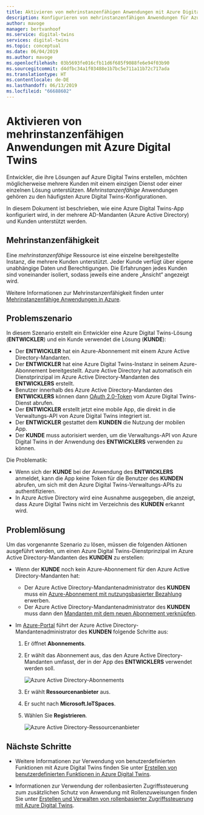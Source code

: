 ```yaml
---
title: Aktivieren von mehrinstanzenfähigen Anwendungen mit Azure Digital Twins | Microsoft-Dokumentation
description: Konfigurieren von mehrinstanzenfähigen Anwendungen für Azure Digital Twins.
author: mavoge
manager: bertvanhoof
ms.service: digital-twins
services: digital-twins
ms.topic: conceptual
ms.date: 06/04/2019
ms.author: mavoge
ms.openlocfilehash: 03b5693fe016cfb11d6f685f9088fe6e94f03b90
ms.sourcegitcommit: d4dfbc34a1f03488e1b7bc5e711a11b72c717ada
ms.translationtype: HT
ms.contentlocale: de-DE
ms.lasthandoff: 06/13/2019
ms.locfileid: "66688602"
---
```

# <a name="enable-multitenant-applications-with-azure-digital-twins"></a>Aktivieren von mehrinstanzenfähigen Anwendungen mit Azure Digital Twins

Entwickler, die ihre Lösungen auf Azure Digital Twins erstellen, möchten möglicherweise mehrere Kunden mit einem einzigen Dienst oder einer einzelnen Lösung unterstützen. *Mehrinstanzenfähige* Anwendungen gehören zu den häufigsten Azure Digital Twins-Konfigurationen.

In diesem Dokument ist beschrieben, wie eine Azure Digital Twins-App konfiguriert wird, in der mehrere AD-Mandanten (Azure Active Directory) und Kunden unterstützt werden.

## <a name="multitenancy"></a>Mehrinstanzenfähigkeit

Eine *mehrinstanzenfähige* Ressource ist eine einzelne bereitgestellte Instanz, die mehrere Kunden unterstützt. Jeder Kunde verfügt über eigene unabhängige Daten und Berechtigungen. Die Erfahrungen jedes Kunden sind voneinander isoliert, sodass jeweils eine andere „Ansicht“ angezeigt wird.

Weitere Informationen zur Mehrinstanzenfähigkeit finden unter [Mehrinstanzenfähige Anwendungen in Azure](https://docs.microsoft.com/azure/dotnet-develop-multitenant-applications).

## <a name="problem-scenario"></a>Problemszenario

In diesem Szenario erstellt ein Entwickler eine Azure Digital Twins-Lösung (**ENTWICKLER**) und ein Kunde verwendet die Lösung (**KUNDE**):

- Der **ENTWICKLER** hat ein Azure-Abonnement mit einem Azure Active Directory-Mandanten.
- Der **ENTWICKLER** hat eine Azure Digital Twins-Instanz in seinem Azure-Abonnement bereitgestellt. Azure Active Directory hat automatisch ein Dienstprinzipal im Azure Active Directory-Mandanten des **ENTWICKLERS** erstellt.
- Benutzer innerhalb des Azure Active Directory-Mandanten des **ENTWICKLERS** können dann [OAuth 2.0-Token](./security-authenticating-apis.md) vom Azure Digital Twins-Dienst abrufen.
- Der **ENTWICKLER** erstellt jetzt eine mobile App, die direkt in die Verwaltungs-API von Azure Digital Twins integriert ist.
- Der **ENTWICKLER** gestattet dem **KUNDEN** die Nutzung der mobilen App.
- Der **KUNDE** muss autorisiert werden, um die Verwaltungs-API von Azure Digital Twins in der Anwendung des **ENTWICKLERS** verwenden zu können.

Die Problematik:

- Wenn sich der **KUNDE** bei der Anwendung des **ENTWICKLERS** anmeldet, kann die App keine Token für die Benutzer des **KUNDEN** abrufen, um sich mit den Azure Digital Twins-Verwaltungs-APIs zu authentifizieren.
- In Azure Active Directory wird eine Ausnahme ausgegeben, die anzeigt, dass Azure Digital Twins nicht im Verzeichnis des **KUNDEN** erkannt wird.

## <a name="problem-solution"></a>Problemlösung

Um das vorgenannte Szenario zu lösen, müssen die folgenden Aktionen ausgeführt werden, um einen Azure Digital Twins-Dienstprinzipal im Azure Active Directory-Mandanten des **KUNDEN** zu erstellen:

- Wenn der **KUNDE** noch kein Azure-Abonnement für den Azure Active Directory-Mandanten hat:

  - Der Azure Active Directory-Mandantenadministrator des **KUNDEN** muss ein [Azure-Abonnement mit nutzungsbasierter Bezahlung](https://azure.microsoft.com/offers/ms-azr-0003p/) erwerben.
  - Der Azure Active Directory-Mandantenadministrator des **KUNDEN** muss dann den [Mandanten mit dem neuen Abonnement verknüpfen](https://docs.microsoft.com/azure/active-directory/hybrid/whatis-hybrid-identity).

- Im [Azure-Portal](https://portal.azure.com) führt der Azure Active Directory-Mandantenadministrator des **KUNDEN** folgende Schritte aus:

  1. Er öffnet **Abonnements**.
  1. Er wählt das Abonnement aus, das den Azure Active Directory-Mandanten umfasst, der in der App des **ENTWICKLERS** verwendet werden soll.

     ![Azure Active Directory-Abonnements][1]

  1. Er wählt **Ressourcenanbieter** aus.
  1. Er sucht nach **Microsoft.IoTSpaces**.
  1. Wählen Sie **Registrieren**.

     ![Azure Active Directory-Ressourcenanbieter][2]
  
## <a name="next-steps"></a>Nächste Schritte

- Weitere Informationen zur Verwendung von benutzerdefinierten Funktionen mit Azure Digital Twins finden Sie unter [Erstellen von benutzerdefinierten Funktionen in Azure Digital Twins](./how-to-user-defined-functions.md).

- Informationen zur Verwendung der rollenbasierten Zugriffssteuerung zum zusätzlichen Schutz von Anwendung mit Rollenzuweisungen finden Sie unter [Erstellen und Verwalten von rollenbasierter Zugriffssteuerung mit Azure Digital Twins](./security-create-manage-role-assignments.md).

<!-- Images -->
[1]: media/multitenant/ad-subscriptions.png
[2]: media/multitenant/ad-resource-providers.png
